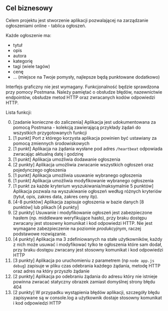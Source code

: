 ## Cel biznesowy

Celem projektu jest stworzenie aplikacji pozwalającej na zarządzanie ogłoszeniami online - tablica ogłoszeń.

Każde ogłoszenie ma:

- tytuł
- opis
- autora
- kategorię
- tagi (wiele tagów)
- cenę
- ... (miejsce na Twoje pomysły, najlepsze będą punktowane dodatkowo)

Interfejs graficzny nie jest wymagany. Funkcjonalność będzie sprawdzona przy pomocy Postmana. Należy pamiętać o obsłudze błędów, nazewnictwie endpointów, obsłudze metod HTTP oraz zwracanych kodów odpowiedzi HTTP.

Lista funkcji:

0. [zadanie konieczne do zaliczenia] Aplikacja jest udokumentowana za pomocą Postmana - kolekcją zawierającą przykłady żądań do wszystkich przygotowanych funkcji
1. [1 punkt] Port z którego korzysta aplikacja powinien być ustawiany za pomocą zmiennych środowiskowych
2. [1 punkt] Aplikacja na żądania wysłane pod adres `/heartbeat` odpowiada zwracając aktualną datę i godzinę
3. [1 punkt] Aplikacja umożliwia dodawanie ogłoszenia
4. [2 punkty] Aplikacja umożliwia zwracanie wszystkich ogłoszeń oraz pojedynczego ogłoszenia
5. [1 punkt] Aplikacja umożliwia usuwanie wybranego ogłoszenia
6. [1 punkt] Aplikacja umożliwia modyfikowanie wybranego ogłoszenia
7. [1 punkt za każde kryterium wyszukiwania/maksymalnie 5 punktów] Aplikacja pozwala na wyszukiwanie ogłoszeń według różnych kryteriów (tytuł, opis, zakres data, zakres ceny itp).
8. [4-8 punktów] Aplikacja zapisuje ogłoszenia w bazie danych [8 punktów] lub plikach [4 punkty]
9. [2 punkty] Usuwanie i modyfikowanie ogłoszeń jest zabezpieczone hasłem (np. middleware weryfikujące hasło), przy braku dostępu zwracany jest stosowny komunikat i kod odpowiedzi HTTP. Nie jest wymagane zabezpieczenie na poziomie _produkcyjnym_, raczej podstawowe rozwiązanie.
10. [4 punkty] Aplikacja ma 3 zdefiniowanych na stałe użytkowników, każdy z nich może usuwać i modyfikować tylko te ogłoszenia które sam dodał, przy braku dostępu zwracany jest stosowny komunikat i kod odpowiedzi HTTP
11. [3 punkty] Aplikacja po uruchomieniu z parametrem (np `node app.js debug`) zapisuje w pliku czas odebrania każdego żądania, metodę HTTP oraz adres na który przyszło żądanie
12. [2 punkty] Aplikacja po odebraniu żądania do adresu który nie istnieje powinna zwracać statyczny obrazek zamiast domyślnej strony błędu 404
13. [2 punkty] W przypadku wystąpienia błędów aplikacji, szczegóły błędu zapisywane są w console.log a użytkownik dostaje stosowny komunikat i kod odpowiedzi HTTP
